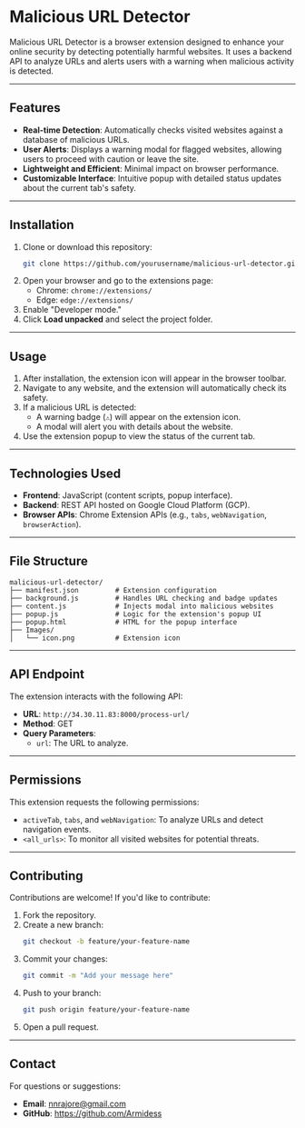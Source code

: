 
# Malicious URL Detector

Malicious URL Detector is a browser extension designed to enhance your online security by detecting potentially harmful websites. It uses a backend API to analyze URLs and alerts users with a warning when malicious activity is detected.

---

## Features

- **Real-time Detection**: Automatically checks visited websites against a database of malicious URLs.
- **User Alerts**: Displays a warning modal for flagged websites, allowing users to proceed with caution or leave the site.
- **Lightweight and Efficient**: Minimal impact on browser performance.
- **Customizable Interface**: Intuitive popup with detailed status updates about the current tab's safety.

---

## Installation

1. Clone or download this repository:
   ```bash
   git clone https://github.com/yourusername/malicious-url-detector.git
   ```
2. Open your browser and go to the extensions page:
   - Chrome: `chrome://extensions/`
   - Edge: `edge://extensions/`
3. Enable "Developer mode."
4. Click **Load unpacked** and select the project folder.

---

## Usage

1. After installation, the extension icon will appear in the browser toolbar.
2. Navigate to any website, and the extension will automatically check its safety.
3. If a malicious URL is detected:
   - A warning badge (`⚠️`) will appear on the extension icon.
   - A modal will alert you with details about the website.
4. Use the extension popup to view the status of the current tab.

---

## Technologies Used

- **Frontend**: JavaScript (content scripts, popup interface).
- **Backend**: REST API hosted on Google Cloud Platform (GCP).
- **Browser APIs**: Chrome Extension APIs (e.g., `tabs`, `webNavigation`, `browserAction`).

---

## File Structure

```
malicious-url-detector/
├── manifest.json         # Extension configuration
├── background.js         # Handles URL checking and badge updates
├── content.js            # Injects modal into malicious websites
├── popup.js              # Logic for the extension's popup UI
├── popup.html            # HTML for the popup interface
├── Images/
│   └── icon.png          # Extension icon
```

---

## API Endpoint

The extension interacts with the following API:
- **URL**: `http://34.30.11.83:8000/process-url/`
- **Method**: GET
- **Query Parameters**:
  - `url`: The URL to analyze.

---

## Permissions

This extension requests the following permissions:
- `activeTab`, `tabs`, and `webNavigation`: To analyze URLs and detect navigation events.
- `<all_urls>`: To monitor all visited websites for potential threats.

---

## Contributing

Contributions are welcome! If you'd like to contribute:
1. Fork the repository.
2. Create a new branch:
   ```bash
   git checkout -b feature/your-feature-name
   ```
3. Commit your changes:
   ```bash
   git commit -m "Add your message here"
   ```
4. Push to your branch:
   ```bash
   git push origin feature/your-feature-name
   ```
5. Open a pull request.

---

## Contact

For questions or suggestions:
- **Email**: nnrajore@gmail.com
- **GitHub**: https://github.com/Armidess
